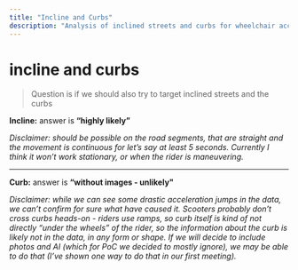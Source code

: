 ```yaml
---
title: "Incline and Curbs"
description: "Analysis of inclined streets and curbs for wheelchair accessibility"
---
```


# incline and curbs

> Question is if we should also try to target inclined streets and the curbs
> 

**Incline:** answer is **“highly likely”**

*Disclaimer: should be possible on the road segments, that are straight and the movement is continuous for let’s say at least 5 seconds. Currently I think it won’t work stationary, or when the rider is maneuvering.*

---

**Curb:** answer is **“without images - unlikely"**

*Disclaimer: while we can see some drastic acceleration jumps in the data, we can’t confirm for sure what have caused it. Scooters probably don’t cross curbs heads-on - riders use ramps, so curb itself is kind of not directly “under the wheels” of the rider, so the information about the curb is likely not in the data, in any form or shape. If we will decide to include photos and AI (which for PoC we decided to mostly ignore), we may be able to do that (I’ve shown one way to do that in our first meeting).*